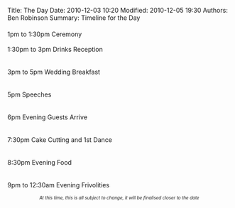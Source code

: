 Title: The Day
Date: 2010-12-03 10:20
Modified: 2010-12-05 19:30
Authors: Ben Robinson
Summary: Timeline for the Day

<p style="font-size: 20px; text-align: center;">

1pm to 1:30pm Ceremony 
</br>
</br>
1:30pm to 3pm Drinks Reception  
</br>
</br>
3pm to 5pm Wedding Breakfast  
</br>
</br>
5pm Speeches  
</br>
</br>
6pm Evening Guests Arrive  
</br>
</br>
7:30pm Cake Cutting and 1st Dance  
</br>
</br>
8:30pm Evening Food  
</br>
</br>
9pm to 12:30am Evening Frivolities  
</p>
<p style="font-size: 10px; text-align: center;">
<i> At this time, this is all subject to change, it will be finalised closer to the date</i>
</p>
